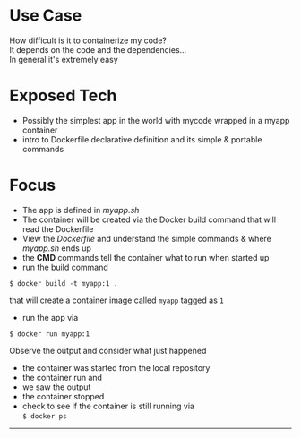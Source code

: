 # Use Case
How difficult is it to containerize my code?  
It depends on the code and the dependencies...  
In general it's extremely easy

# Exposed Tech
+ Possibly the simplest app in the world with mycode wrapped in a myapp container
+ intro to Dockerfile declarative definition and its simple & portable commands

# Focus
+ The app is defined in *myapp.sh*
+ The container will be created via the Docker build command that will read the Dockerfile
+ View the *Dockerfile* and understand the simple commands & where *myapp.sh* ends up
+ the **CMD** commands tell the container what to run when started up
+ run the build command  
```
$ docker build -t myapp:1 .
```  
that will create a container image called ```myapp``` tagged as ```1```
+ run the app via  
```
$ docker run myapp:1
```  
Observe the output and consider what just happened  
+ the container was started from the local repository
+ the container run and
+ we saw the output
+ the container stopped  
+ check to see if the container is still running via  
```$ docker ps ```  

---


